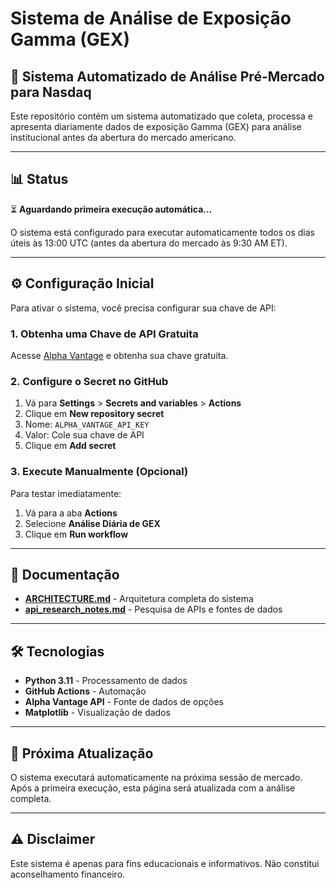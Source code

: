 # Sistema de Análise de Exposição Gamma (GEX)

## 🚀 Sistema Automatizado de Análise Pré-Mercado para Nasdaq

Este repositório contém um sistema automatizado que coleta, processa e apresenta diariamente dados de exposição Gamma (GEX) para análise institucional antes da abertura do mercado americano.

---

## 📊 Status

⏳ **Aguardando primeira execução automática...**

O sistema está configurado para executar automaticamente todos os dias úteis às 13:00 UTC (antes da abertura do mercado às 9:30 AM ET).

---

## ⚙️ Configuração Inicial

Para ativar o sistema, você precisa configurar sua chave de API:

### 1. Obtenha uma Chave de API Gratuita

Acesse [Alpha Vantage](https://www.alphavantage.co/support/#api-key) e obtenha sua chave gratuita.

### 2. Configure o Secret no GitHub

1. Vá para **Settings** > **Secrets and variables** > **Actions**
2. Clique em **New repository secret**
3. Nome: `ALPHA_VANTAGE_API_KEY`
4. Valor: Cole sua chave de API
5. Clique em **Add secret**

### 3. Execute Manualmente (Opcional)

Para testar imediatamente:

1. Vá para a aba **Actions**
2. Selecione **Análise Diária de GEX**
3. Clique em **Run workflow**

---

## 📖 Documentação

- **[ARCHITECTURE.md](ARCHITECTURE.md)** - Arquitetura completa do sistema
- **[api_research_notes.md](api_research_notes.md)** - Pesquisa de APIs e fontes de dados

---

## 🛠️ Tecnologias

- **Python 3.11** - Processamento de dados
- **GitHub Actions** - Automação
- **Alpha Vantage API** - Fonte de dados de opções
- **Matplotlib** - Visualização de dados

---

## 📅 Próxima Atualização

O sistema executará automaticamente na próxima sessão de mercado. Após a primeira execução, esta página será atualizada com a análise completa.

---

## ⚠️ Disclaimer

Este sistema é apenas para fins educacionais e informativos. Não constitui aconselhamento financeiro.
